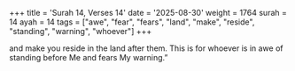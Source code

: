 +++
title = 'Surah 14, Verses 14'
date = '2025-08-30'
weight = 1764
surah = 14
ayah = 14
tags = ["awe", "fear", "fears", "land", "make", "reside", "standing", "warning", "whoever"]
+++

and make you reside in the land after them. This is for whoever is in awe of standing before Me and fears My warning.”
